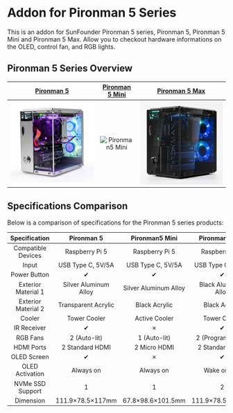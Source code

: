 # Addon for Pironman 5 Series 

This is an addon for SunFounder Pironman 5 series, Pironman 5, Pironman 5 Mini and Pironman 5 Max. Allow you to checkout hardware informations on the OLED, control fan, and RGB lights.

## Pironman 5 Series Overview

| [Pironman 5](https://www.sunfounder.com/collections/1-raspberry-pi-5-collection/products/pironman-5-nvme-m-2-ssd-pcie-mini-pc-case-for-raspberry-pi-5) | [Pironman 5 Mini](https://www.sunfounder.com/collections/raspberry-pi-5-cases/products/pironman-5-mini-case) | [Pironman 5 Max](https://www.sunfounder.com/collections/1-raspberry-pi-5-collection/products/pironman-5-max) |
|:------------------------:|:--------------------:|:-------------------:|
| ![Pironman5](./img/pironman5.jpg)| ![Pironman5 Mini](./img/pironman5-mini.png) | ![Pironman5 Max](./img/pironman5-max.jpg) |

## Specifications Comparison
Below is a comparison of specifications for the Pironman 5 series products:

| Specification          | Pironman 5      | Pironman5 Mini        | Pironman5 Max         |
|:------------------------:|:-------------------------:|:-----------------------:|:-----------------------:|
| Compatible Devices     | Raspberry Pi 5          | Raspberry Pi 5        | Raspberry Pi 5        |
| Input                  | USB Type C, 5V/5A       | USB Type C, 5V/5A     | USB Type C, 5V/5A     |
| Power Button           | ✔                      | ✔                    | ✔                    |
| Exterior Material 1    | Silver Aluminum Alloy   | Silver Aluminum Alloy | Black Aluminum Alloy  |
| Exterior Material 2    | Transparent Acrylic     | Black Acrylic        | Black Acrylic        |
| Cooler                 | Tower Cooler            | Active Cooler        | Tower Cooler          |
| IR Receiver            | ✔                      | ✗                    | ✔                    |
| RGB Fans               | 2 (Auto-lit)           | 1 (Auto-lit)         | 2 (Programmable)     |
| HDMI Ports             | 2 Standard HDMI         | 2 Micro HDMI         | 2 Standard HDMI       |
| OLED Screen            | ✔                      | ✗                    | ✔                    |
| OLED Activation        | Always on              | Always on            | Wake on Tap          |
| NVMe SSD Support       | 1                      | 1                    | 2                    |
| Dimension              | 111.9×78.5×117mm       | 67.8×98.6×101.5mm    | 111.9×78.5×117mm     |